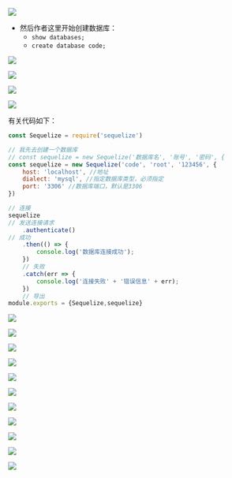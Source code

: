 ![](笔记/01.png)

* 然后作者这里开始创建数据库：
  * `show databases;`
  * `create database code;`

![](笔记/02.png)

![](笔记/03.png)

![](笔记/04.png)

![](笔记/05.png)

有关代码如下：

~~~javascript
const Sequelize = require('sequelize')

// 我先去创建一个数据库
// const sequelize = new Sequelize('数据库名', '账号', '密码', {
const sequelize = new Sequelize('code', 'root', '123456', {
    host: 'localhost', //地址
    dialect: 'mysql', //指定数据库类型，必须指定
    port: '3306' //数据库端口，默认是3306
})

// 连接
sequelize
// 发送连接请求
    .authenticate()
// 成功
    .then(() => {
        console.log('数据库连接成功');
    })
    // 失败
    .catch(err => {
        console.log('连接失败' + '错误信息' + err);
    })
    // 导出
module.exports = {Sequelize,sequelize}
~~~



![](笔记/06.png)

![](笔记/07.png)

![](笔记/08.png)

![](笔记/09.png)

![](笔记/10.png)

![](笔记/11.png)

![](笔记/12.png)

![](笔记/13.png)

![](笔记/14.png)

![](笔记/15.png)

![](笔记/16.png)





